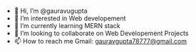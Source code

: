 - 👋 Hi, I’m @gauravugupta
- 👀 I’m interested in Web developement 
- 🌱 I’m currently learning MERN stack
- 💞️ I’m looking to collaborate on Web Developement Projects
- 📫 How to reach me Gmail: gauravgupta78777@gmail.com


